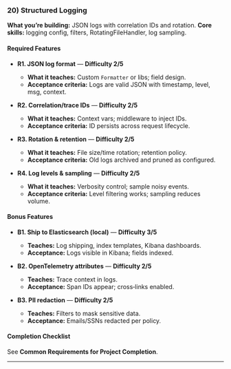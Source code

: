### 20) Structured Logging
**What you’re building:** JSON logs with correlation IDs and rotation.
**Core skills:** logging config, filters, RotatingFileHandler, log sampling.

#### Required Features
- **R1. JSON log format** — **Difficulty 2/5**
  - **What it teaches:** Custom `Formatter` or libs; field design.
  - **Acceptance criteria:** Logs are valid JSON with timestamp, level, msg, context.

- **R2. Correlation/trace IDs** — **Difficulty 2/5**
  - **What it teaches:** Context vars; middleware to inject IDs.
  - **Acceptance criteria:** ID persists across request lifecycle.

- **R3. Rotation & retention** — **Difficulty 2/5**
  - **What it teaches:** File size/time rotation; retention policy.
  - **Acceptance criteria:** Old logs archived and pruned as configured.

- **R4. Log levels & sampling** — **Difficulty 2/5**
  - **What it teaches:** Verbosity control; sample noisy events.
  - **Acceptance criteria:** Level filtering works; sampling reduces volume.

#### Bonus Features
- **B1. Ship to Elasticsearch (local)** — **Difficulty 3/5**
  - **Teaches:** Log shipping, index templates, Kibana dashboards.
  - **Acceptance:** Logs visible in Kibana; fields indexed.

- **B2. OpenTelemetry attributes** — **Difficulty 2/5**
  - **Teaches:** Trace context in logs.
  - **Acceptance:** Span IDs appear; cross‑links enabled.

- **B3. PII redaction** — **Difficulty 2/5**
  - **Teaches:** Filters to mask sensitive data.
  - **Acceptance:** Emails/SSNs redacted per policy.

#### Completion Checklist
See **Common Requirements for Project Completion**.

---
